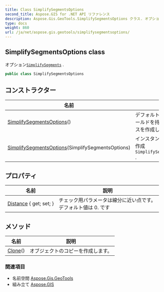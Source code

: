 ```yaml
---
title: Class SimplifySegmentsOptions
second_title: Aspose.GIS for .NET API リファレンス
description: Aspose.Gis.GeoTools.SimplifySegmentsOptions クラス. オプションSimplifySegments .
type: docs
weight: 860
url: /ja/net/aspose.gis.geotools/simplifysegmentsoptions/
---
```

## SimplifySegmentsOptions class

オプション[`SimplifySegments`](../geometryoperations/simplifysegments/) .

```csharp
public class SimplifySegmentsOptions
```

## コンストラクター

| 名前 | 説明 |
| --- | --- |
| [SimplifySegmentsOptions](simplifysegmentsoptions/#constructor)() | デフォルトで初期化フィールドを持つインスタンスを作成します. |
| [SimplifySegmentsOptions](simplifysegmentsoptions/#constructor_1)(SimplifySegmentsOptions) | インスタンスのコピーを作成`SimplifySegmentsOptions` . |

## プロパティ

| 名前 | 説明 |
| --- | --- |
| [Distance](../../aspose.gis.geotools/simplifysegmentsoptions/distance/) { get; set; } | チェック用パラメータは線分に近い点です。デフォルト値は 0. です |

## メソッド

| 名前 | 説明 |
| --- | --- |
| [Clone](../../aspose.gis.geotools/simplifysegmentsoptions/clone/)() | オブジェクトのコピーを作成します。 |

### 関連項目

* 名前空間 [Aspose.Gis.GeoTools](../../aspose.gis.geotools/)
* 組み立て [Aspose.GIS](../../)


